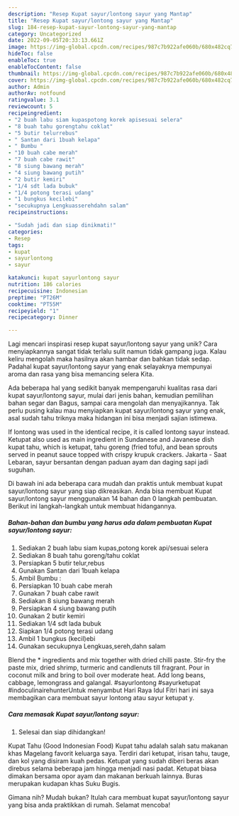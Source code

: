 ```yaml
---
description: "Resep Kupat sayur/lontong sayur yang Mantap"
title: "Resep Kupat sayur/lontong sayur yang Mantap"
slug: 184-resep-kupat-sayur-lontong-sayur-yang-mantap
category: Uncategorized
date: 2022-09-05T20:33:13.661Z
image: https://img-global.cpcdn.com/recipes/987c7b922afe060b/680x482cq70/kupat-sayurlontong-sayur-foto-resep-utama.jpg
hideToc: false
enableToc: true
enableTocContent: false
thumbnail: https://img-global.cpcdn.com/recipes/987c7b922afe060b/680x482cq70/kupat-sayurlontong-sayur-foto-resep-utama.jpg
cover: https://img-global.cpcdn.com/recipes/987c7b922afe060b/680x482cq70/kupat-sayurlontong-sayur-foto-resep-utama.jpg
author: Admin
authorAv: notfound
ratingvalue: 3.1
reviewcount: 5
recipeingredient:
- "2 buah labu siam kupaspotong korek apisesuai selera"
- "8 buah tahu gorengtahu coklat"
- "5 butir telurrebus"
- " Santan dari 1buah kelapa"
- " Bumbu "
- "10 buah cabe merah"
- "7 buah cabe rawit"
- "8 siung bawang merah"
- "4 siung bawang putih"
- "2 butir kemiri"
- "1/4 sdt lada bubuk"
- "1/4 potong terasi udang"
- "1 bungkus kecilebi"
- "secukupnya Lengkuasserehdahn salam"
recipeinstructions:

- "Sudah jadi dan siap dinikmati!"
categories:
- Resep
tags:
- kupat
- sayurlontong
- sayur

katakunci: kupat sayurlontong sayur 
nutrition: 186 calories
recipecuisine: Indonesian
preptime: "PT26M"
cooktime: "PT55M"
recipeyield: "1"
recipecategory: Dinner

---
```





Lagi mencari inspirasi resep kupat sayur/lontong sayur yang unik? Cara menyiapkannya sangat tidak terlalu sulit namun tidak gampang juga. Kalau keliru mengolah maka hasilnya akan hambar dan bahkan tidak sedap. Padahal kupat sayur/lontong sayur yang enak selayaknya mempunyai aroma dan rasa yang bisa memancing selera Kita.





Ada beberapa hal yang sedikit banyak mempengaruhi kualitas rasa dari kupat sayur/lontong sayur, mulai dari jenis bahan, kemudian pemilihan bahan segar dan Bagus, sampai cara mengolah dan menyajikannya. Tak perlu pusing kalau mau menyiapkan kupat sayur/lontong sayur yang enak,      asal sudah tahu triknya maka hidangan ini bisa menjadi sajian istimewa.














If lontong was used in the identical recipe, it is called lontong sayur instead. Ketupat also used as main ingredient in Sundanese and Javanese dish kupat tahu, which is ketupat, tahu goreng (fried tofu), and bean sprouts served in peanut sauce topped with crispy krupuk crackers. Jakarta - Saat Lebaran, sayur bersantan dengan paduan ayam dan daging sapi jadi suguhan.






Di bawah ini ada beberapa cara mudah dan praktis untuk membuat kupat sayur/lontong sayur yang siap dikreasikan. Anda bisa membuat Kupat sayur/lontong sayur menggunakan 14 bahan dan 0 langkah pembuatan. Berikut ini langkah-langkah untuk membuat hidangannya.

<!--inarticleads1-->

##### Bahan-bahan dan bumbu yang harus ada dalam pembuatan Kupat sayur/lontong sayur:

1. Sediakan 2 buah labu siam kupas,potong korek api/sesuai selera
1. Sediakan 8 buah tahu goreng/tahu coklat
1. Persiapkan 5 butir telur,rebus
1. Gunakan  Santan dari 1buah kelapa
1. Ambil  Bumbu :
1. Persiapkan 10 buah cabe merah
1. Gunakan 7 buah cabe rawit
1. Sediakan 8 siung bawang merah
1. Persiapkan 4 siung bawang putih
1. Gunakan 2 butir kemiri
1. Sediakan 1/4 sdt lada bubuk
1. Siapkan 1/4 potong terasi udang
1. Ambil 1 bungkus (kecil)ebi
1. Gunakan secukupnya Lengkuas,sereh,dahn salam


Blend the * ingredients and mix together with dried chilli paste. Stir-fry the paste mix, dried shrimp, turmeric and candlenuts till fragrant. Pour in coconut milk and bring to boil over moderate heat. Add long beans, cabbage, lemongrass and galangal. #sayurlontong #sayurketupat #indoculinairehunterUntuk menyambut Hari Raya Idul Fitri hari ini saya membagikan cara membuat sayur lontong atau sayur ketupat y. 

<!--inarticleads2-->

##### Cara memasak Kupat sayur/lontong sayur:


1. Selesai dan siap dihidangkan!

Kupat Tahu (Good Indonesian Food) Kupat tahu adalah salah satu makanan khas Magelang favorit keluarga saya. Terdiri dari ketupat, irisan tahu, tauge, dan kol yang disiram kuah pedas. Ketupat yang sudah diberi beras akan direbus selama beberapa jam hingga menjadi nasi padat. Ketupat biasa dimakan bersama opor ayam dan makanan berkuah lainnya. Buras merupakan kudapan khas Suku Bugis. 

Gimana nih? Mudah bukan? Itulah cara membuat kupat sayur/lontong sayur yang bisa anda praktikkan di rumah. Selamat mencoba!
